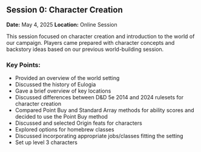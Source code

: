 ## Session 0: Character Creation

**Date:** May 4, 2025
**Location:** Online Session

This session focused on character creation and introduction to the world of our campaign. Players came prepared with character concepts and backstory ideas based on our previous world-building session.

### Key Points:
- Provided an overview of the world setting
- Discussed the history of Eulogia
- Gave a brief overview of key locations
- Discussed differences between D&D 5e 2014 and 2024 rulesets for character creation
- Compared Point Buy and Standard Array methods for ability scores and decided to use the Point Buy method
- Discussed and selected Origin feats for characters
- Explored options for homebrew classes
- Discussed incorporating appropriate jobs/classes fitting the setting
- Set up level 3 characters
